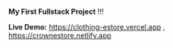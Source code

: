 **My First Fullstack Project** !!!


**Live Demo:** https://clothing-estore.vercel.app , https://crownestore.netlify.app
  

